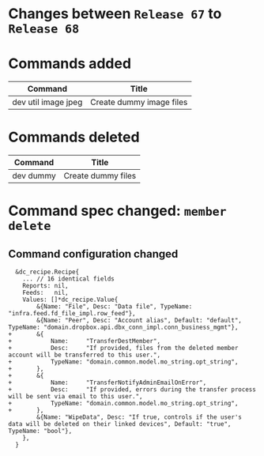 # Changes between `Release 67` to `Release 68`

# Commands added


| Command             | Title                    |
|---------------------|--------------------------|
| dev util image jpeg | Create dummy image files |



# Commands deleted


| Command   | Title              |
|-----------|--------------------|
| dev dummy | Create dummy files |



# Command spec changed: `member delete`


## Command configuration changed


```
  &dc_recipe.Recipe{
  	... // 16 identical fields
  	Reports: nil,
  	Feeds:   nil,
  	Values: []*dc_recipe.Value{
  		&{Name: "File", Desc: "Data file", TypeName: "infra.feed.fd_file_impl.row_feed"},
  		&{Name: "Peer", Desc: "Account alias", Default: "default", TypeName: "domain.dropbox.api.dbx_conn_impl.conn_business_mgmt"},
+ 		&{
+ 			Name:     "TransferDestMember",
+ 			Desc:     "If provided, files from the deleted member account will be transferred to this user.",
+ 			TypeName: "domain.common.model.mo_string.opt_string",
+ 		},
+ 		&{
+ 			Name:     "TransferNotifyAdminEmailOnError",
+ 			Desc:     "If provided, errors during the transfer process will be sent via email to this user.",
+ 			TypeName: "domain.common.model.mo_string.opt_string",
+ 		},
  		&{Name: "WipeData", Desc: "If true, controls if the user's data will be deleted on their linked devices", Default: "true", TypeName: "bool"},
  	},
  }
```
